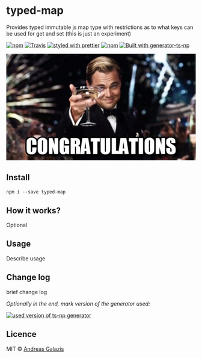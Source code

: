 # typed-map
Provides typed immutable js map type with restrictions as to what  keys can be used for  get and set (this is just an experiment)

[![npm](https://img.shields.io/npm/v/typed-map.svg)](https://www.npmjs.com/package/typed-map)
[![Travis](https://img.shields.io/travis/agalazis/typed-map.svg)](https://travis-ci.org/agalazis/typed-map)
[![styled with prettier](https://img.shields.io/badge/code_style-prettier-ff69b4.svg)](https://github.com/prettier/prettier)
[![npm](https://img.shields.io/npm/dt/typed-map.svg)]()
[![Built with generator-ts-np](https://img.shields.io/badge/scaffolding-ts_np-2699ad.svg)](https://github.com/vajahath/generator-ts-np)

![](media/cong.jpg)

## Install
```
npm i --save typed-map
```

## How it works?
Optional

## Usage
Describe usage

## Change log
brief change log


*Optionally in the end, mark version of the generator used:*

[![used version of ts-np generator](https://img.shields.io/badge/ts--np-v1.0.2-a5a5a5.svg?style=flat-square)](https://github.com/vajahath/generator-ts-np)

## Licence
MIT &copy; [Andreas Galazis](https://twitter.com/agalazis)
